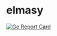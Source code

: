 # elmasy

[![Go Report Card](https://goreportcard.com/badge/github.com/elmasy-com/elmasy)](https://goreportcard.com/report/github.com/elmasy-com/elmasy)
